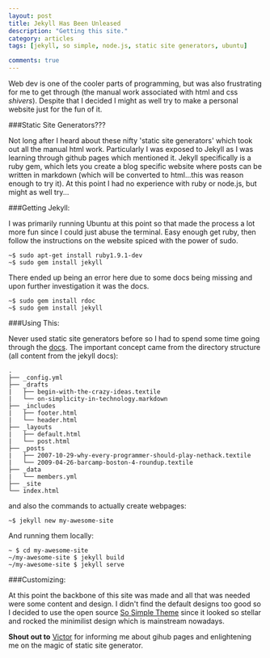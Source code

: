```yaml
---
layout: post
title: Jekyll Has Been Unleased
description: "Getting this site."
category: articles
tags: [jekyll, so simple, node.js, static site generators, ubuntu]

comments: true  
---
```


Web dev is one of the cooler parts of programming, but was also frustrating for me to get through (the manual work associated with html and css *shivers*). Despite that I decided I might as well try to make a personal website just for the fun of it.

###Static Site Generators???

Not long after I heard about these nifty 'static site generators' which took out all the manual html work. Particularly I was exposed to Jekyll as I was learning through github pages which mentioned it. Jekyll specifically is a ruby gem, which lets you create a blog specific website where posts can be written in markdown (which will be converted to html...this was reason enough to try it). At this point I had no experience with ruby or node.js, but might as well try...


###Getting Jekyll:

I was primarily running Ubuntu at this point so that made the process a lot more fun since I could just abuse the terminal. Easy enough get ruby, then follow the instructions on the website spiced with the power of sudo.

~~~~
~$ sudo apt-get install ruby1.9.1-dev
~$ sudo gem install jekyll
~~~~
There ended up being an error here due to some docs being missing and upon further investigation it was the docs.

~~~~
~$ sudo gem install rdoc
~$ sudo gem install jekyll
~~~~

###Using This:

Never used static site generators before so I had to spend some time going through the [docs][jekylldocs]. The important concept came from the directory structure (all content from the jekyll docs):

~~~~
.
├── _config.yml
├── _drafts
|   ├── begin-with-the-crazy-ideas.textile
|   └── on-simplicity-in-technology.markdown
├── _includes
|   ├── footer.html
|   └── header.html
├── _layouts
|   ├── default.html
|   └── post.html
├── _posts
|   ├── 2007-10-29-why-every-programmer-should-play-nethack.textile
|   └── 2009-04-26-barcamp-boston-4-roundup.textile
├── _data
|   └── members.yml
├── _site
└── index.html 
~~~~
and also the commands to actually create webpages:

~~~~
~$ jekyll new my-awesome-site
~~~~
 
 And running them locally:
 
~~~~
~ $ cd my-awesome-site
~/my-awesome-site $ jekyll build
~/my-awesome-site $ jekyll serve
~~~~

###Customizing:

At this point the backbone of this site was made and all that was needed were some content and design. I didn't find the default designs too good so I decided to use the open source [So Simple Theme][simplegit] since it looked so stellar and rocked the minimilist design which is mainstream nowadays.

**Shout out to** [Victor][domain] for informing me about gihub pages and enlightening me on the magic of static site generator.

[simplegit]:https://github.com/mmistakes/so-simple-theme
[jekylldocs]:http://jekyllrb.com/docs/home/
[domain]:http://victorszeto.com/

